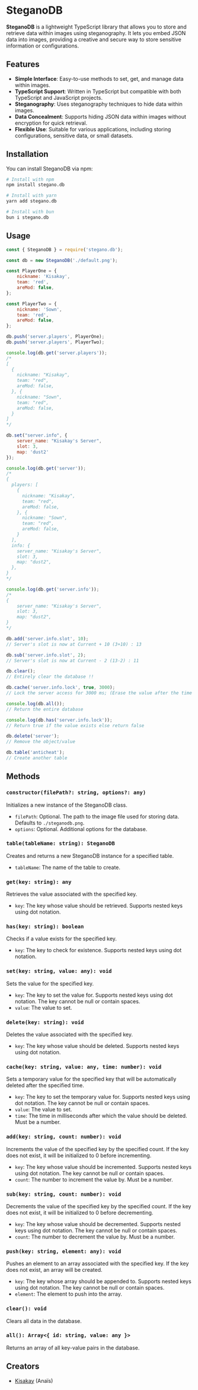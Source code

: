 # SteganoDB

**SteganoDB** is a lightweight TypeScript library that allows you to store and retrieve data within images using steganography. It lets you embed JSON data into images, providing a creative and secure way to store sensitive information or configurations.

## Features

- **Simple Interface**: Easy-to-use methods to set, get, and manage data within images.
- **TypeScript Support**: Written in TypeScript but compatible with both TypeScript and JavaScript projects.
- **Steganography**: Uses steganography techniques to hide data within images.
- **Data Concealment**: Supports hiding JSON data within images without encryption for quick retrieval.
- **Flexible Use**: Suitable for various applications, including storing configurations, sensitive data, or small datasets.

## Installation

You can install SteganoDB via npm:

```bash
# Install with npm
npm install stegano.db

# Install with yarn
yarn add stegano.db

# Install with bun
bun i stegano.db
```

## Usage

```js
const { SteganoDB } = require('stegano.db');

const db = new SteganoDB('./default.png');

const PlayerOne = {
    nickname: 'Kisakay',
    team: 'red',
    areMod: false,
};

const PlayerTwo = {
    nickname: 'Sown',
    team: 'red',
    areMod: false,
};

db.push('server.players', PlayerOne);
db.push('server.players', PlayerTwo);

console.log(db.get('server.players'));
/*
[
  {
    nickname: "Kisakay",
    team: "red",
    areMod: false,
  }, {
    nickname: "Sown",
    team: "red",
    areMod: false,
  }
]
*/

db.set("server.info", {
    server_name: "Kisakay's Server",
    slot: 3,
    map: 'dust2'
});

console.log(db.get('server'));
/*
{
  players: [
    {
      nickname: "Kisakay",
      team: "red",
      areMod: false,
    }, {
      nickname: "Sown",
      team: "red",
      areMod: false,
    }
  ],
  info: {
    server_name: "Kisakay's Server",
    slot: 3,
    map: "dust2",
  },
}
*/

console.log(db.get('server.info'));
/*
{
    server_name: "Kisakay's Server",
    slot: 3,
    map: "dust2",
}
*/

db.add('server.info.slot', 10);
// Server's slot is now at Current + 10 (3+10) : 13

db.sub('server.info.slot', 2);
// Server's slot is now at Current - 2 (13-2) : 11

db.clear();
// Entirely clear the database !!

db.cache('server.info.lock', true, 3000);
// Lock the server access for 3000 ms; (Erase the value after the time's up)

console.log(db.all());
// Return the entire database

console.log(db.has('server.info.lock'));
// Return true if the value exists else return false

db.delete('server');
// Remove the object/value

db.table('anticheat');
// Create another table
```

## Methods

### `constructor(filePath?: string, options?: any)`

Initializes a new instance of the SteganoDB class.

- `filePath`: Optional. The path to the image file used for storing data. Defaults to `./steganodb.png`.
- `options`: Optional. Additional options for the database.

### `table(tableName: string): SteganoDB`

Creates and returns a new SteganoDB instance for a specified table.

- `tableName`: The name of the table to create.

### `get(key: string): any`

Retrieves the value associated with the specified key.

- `key`: The key whose value should be retrieved. Supports nested keys using dot notation.

### `has(key: string): boolean`

Checks if a value exists for the specified key.

- `key`: The key to check for existence. Supports nested keys using dot notation.

### `set(key: string, value: any): void`

Sets the value for the specified key.

- `key`: The key to set the value for. Supports nested keys using dot notation. The key cannot be null or contain spaces.
- `value`: The value to set.

### `delete(key: string): void`

Deletes the value associated with the specified key.

- `key`: The key whose value should be deleted. Supports nested keys using dot notation.

### `cache(key: string, value: any, time: number): void`

Sets a temporary value for the specified key that will be automatically deleted after the specified time.

- `key`: The key to set the temporary value for. Supports nested keys using dot notation. The key cannot be null or contain spaces.
- `value`: The value to set.
- `time`: The time in milliseconds after which the value should be deleted. Must be a number.

### `add(key: string, count: number): void`

Increments the value of the specified key by the specified count. If the key does not exist, it will be initialized to 0 before incrementing.

- `key`: The key whose value should be incremented. Supports nested keys using dot notation. The key cannot be null or contain spaces.
- `count`: The number to increment the value by. Must be a number.

### `sub(key: string, count: number): void`

Decrements the value of the specified key by the specified count. If the key does not exist, it will be initialized to 0 before decrementing.

- `key`: The key whose value should be decremented. Supports nested keys using dot notation. The key cannot be null or contain spaces.
- `count`: The number to decrement the value by. Must be a number.

### `push(key: string, element: any): void`

Pushes an element to an array associated with the specified key. If the key does not exist, an array will be created.

- `key`: The key whose array should be appended to. Supports nested keys using dot notation. The key cannot be null or contain spaces.
- `element`: The element to push into the array.

### `clear(): void`

Clears all data in the database.

### `all(): Array<{ id: string, value: any }>`

Returns an array of all key-value pairs in the database.

## Creators

- [Kisakay](https://github.com/Kisakay) (Anaïs)